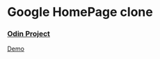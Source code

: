 # Google HomePage clone
### [Odin Project](https://theodinproject.com)
[Demo](https://peter-abah.github.io/odin-google-home-page/)
